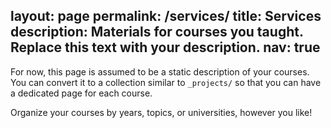 layout: page
permalink: /services/
title: Services
description: Materials for courses you taught. Replace this text with your description.
nav: true
---

For now, this page is assumed to be a static description of your courses. You can convert it to a collection similar to `_projects/` so that you can have a dedicated page for each course.

Organize your courses by years, topics, or universities, however you like!
